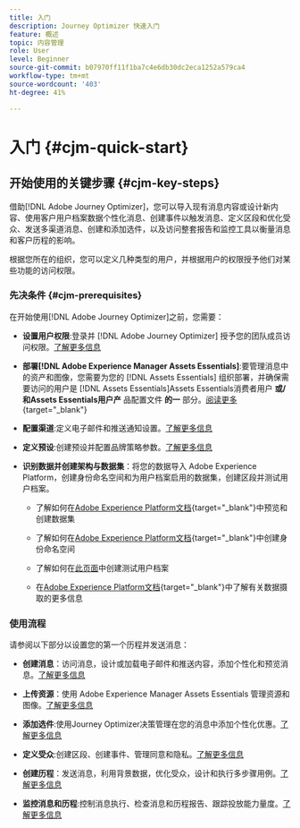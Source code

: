 ```yaml
---
title: 入门
description: Journey Optimizer 快速入门
feature: 概述
topic: 内容管理
role: User
level: Beginner
source-git-commit: b07970ff11f1ba7c4e6db30dc2eca1252a579ca4
workflow-type: tm+mt
source-wordcount: '403'
ht-degree: 41%

---
```


# 入门 {#cjm-quick-start}

## 开始使用的关键步骤 {#cjm-key-steps}

借助[!DNL Adobe Journey Optimizer]，您可以导入现有消息内容或设计新内容、使用客户用户档案数据个性化消息、创建事件以触发消息、定义区段和优化受众、发送多渠道消息、创建和添加选件，以及访问整套报告和监控工具以衡量消息和客户历程的影响。

根据您所在的组织，您可以定义几种类型的用户，并根据用户的权限授予他们对某些功能的访问权限。

### 先决条件 {#cjm-prerequisites}

在开始使用[!DNL Adobe Journey Optimizer]之前，您需要：

* **设置用户权限**:登录并 [!DNL Adobe Journey Optimizer] 授予您的团队成员访问权限。[了解更多信息](../using/administration/permissions.md)

* **部署[!DNL Adobe Experience Manager Assets Essentials]**:要管理消息中的资产和图像，您需要为您的 [!DNL Assets Essentials] 组织部署，并确保需要访问的用户是 [!DNL Assets Essentials]Assets Essentials消费者用户 **或/和Assets Essentials用户产** 品配置文件 **的一** 部分。[阅读更多](https://experienceleague.adobe.com/docs/experience-manager-assets-essentials/help/deploy-administer.html){target=&quot;_blank&quot;}

* **配置渠道**:定义电子邮件和推送通知设置。[了解更多信息](../using/configuration/get-started-configuration.md)

* **定义预设**:创建预设并配置品牌策略参数。[了解更多信息](../using/configuration/message-presets.md)

* **识别数据并创建架构与数据集**：将您的数据导入 Adobe Experience Platform，创建身份命名空间和为用户档案启用的数据集，创建区段并测试用户档案。

   * 了解如何在[Adobe Experience Platform文档](https://experienceleague.adobe.com/docs/experience-platform/catalog/datasets/user-guide.html?lang=zh-Hans){target=&quot;_blank&quot;}中预览和创建数据集

   * 了解如何在[Adobe Experience Platform文档](https://experienceleague.adobe.com/docs/experience-platform/identity/namespaces.html?lang=zh-Hans#manage-namespaces){target=&quot;_blank&quot;}中创建身份命名空间

   * 了解如何在[此页面](../using/building-journeys/creating-test-profiles.md)中创建测试用户档案

   * 在[Adobe Experience Platform文档](https://experienceleague.adobe.com/docs/experience-platform/ingestion/home.html?lang=zh-Hans){target=&quot;_blank&quot;}中了解有关数据摄取的更多信息


### 使用流程

请参阅以下部分以设置您的第一个历程并发送消息：

* **创建消息**：访问消息，设计或加载电子邮件和推送内容，添加个性化和预览消息。[了解更多信息](create-message.md)

* **上传资源**：使用 Adobe Experience Manager Assets Essentials 管理资源和图像。[了解更多信息](assets-essentials.md)

* **添加选件**:使用Journey Optimizer决策管理在您的消息中添加个性化优惠。[了解更多信息](../using/offers/get-started/starting-offer-decisioning.md)

* **定义受众**:创建区段、创建事件、管理同意和隐私。[了解更多信息](../using/segment/about-segments.md)

* **创建历程**：发送消息，利用背景数据，优化受众，设计和执行多步骤用例。[了解更多信息](building-journeys/journey.md)

* **监控消息和历程**:控制消息执行、检查消息和历程报告、跟踪投放能力量度。[了解更多信息](message-monitoring.md)
